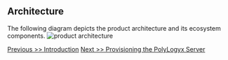 Architecture
------------

The following diagram depicts the product architecture and its ecosystem
components.
![product architecture](https://github.com/preetpoly/test/blob/master/Presentation2.png)

[Previous >> Introduction](Readme.md)    [Next >> Provisioning the PolyLogyx Server](02_Provisioning_Polylogyx_Server/Readme.md)